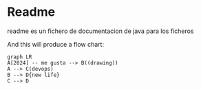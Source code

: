 # Readme

readme es un fichero de documentacion de java para los ficheros

And this will produce a flow chart:

```mermaid
graph LR
A[2024] -- me gusta --> B((drawing))
A --> C(devops)
B --> D{new life}
C --> D
